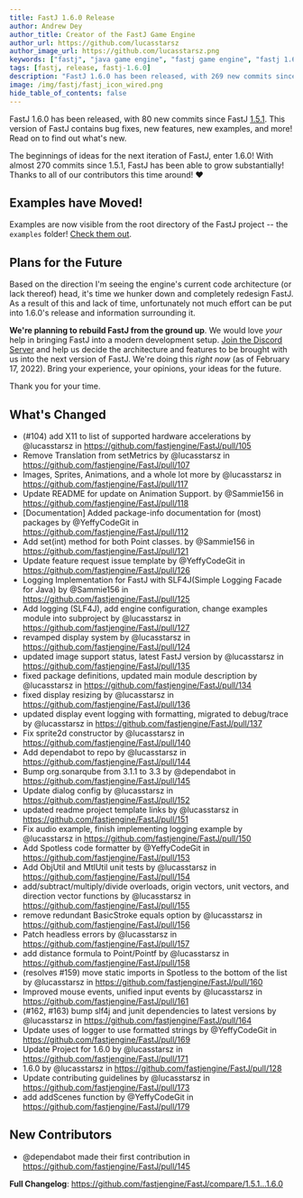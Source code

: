 ```yaml
---
title: FastJ 1.6.0 Release
author: Andrew Dey
author_title: Creator of the FastJ Game Engine
author_url: https://github.com/lucasstarsz
author_image_url: https://github.com/lucasstarsz.png
keywords: ["fastj", "java game engine", "fastj game engine", "fastj 1.6.0", "fastj game engine 1.6.0", "java game engine 2022", "can java be used for making games", "free java game engine", "free game engine", "game engine 2022", "kotlin game engine", "is kotlin good for making games", "kotlin game engine 2022", "groovy game engine", "groovy game engine 2022", "is groovy good for making games", "2d game engine", "java2d game engine", "java 2d game engine", "kotlin 2d game engine", "fastj 2d game engine", "groovy 2d game engine", "how to make games", "how to make game tutorial", "game making tutorial"]
tags: [fastj, release, fastj-1.6.0]
description: "FastJ 1.6.0 has been released, with 269 new commits since FastJ 1.5.1. This version of FastJ contains bug fixes, new features, new examples, and more! Read on to find out what's happening."
image: /img/fastj/fastj_icon_wired.png
hide_table_of_contents: false
---
```


FastJ 1.6.0 has been released, with 80 new commits since FastJ [1.5.1][FastJ-Version-1.5.1-Release-Link]. This version of FastJ contains bug fixes, new features, new examples, and more! Read on to find out what's new.


[FastJ-Version-1.5.1-Release-Link]: /news/2021/08/10/fastj-1-5-1-release "FastJ 1.5.1 Release"

<!--truncate-->



The beginnings of ideas for the next iteration of FastJ, enter 1.6.0! With almost 270 commits since 1.5.1, FastJ has been able to grow substantially! Thanks to all of our contributors this time around! ❤️ 


## Examples have Moved!
Examples are now visible from the root directory of the FastJ project -- the `examples` folder! [Check them out](https://github.com/fastjengine/FastJ/tree/main/examples).


## Plans for the Future
Based on the direction I'm seeing the engine's current code architecture (or lack thereof) head, it's time we hunker down and completely redesign FastJ. As a result of this and lack of time, unfortunately not much effort can be put into 1.6.0's release and information surrounding it.

**We're planning to rebuild FastJ from the ground up**. We would love _your_ help in bringing FastJ into a modern development setup. [Join the Discord Server](https://discord.gg/d6pneNjMaV) and help us decide the architecture and features to be brought with us into the next version of FastJ. We're doing this _right now_ (as of February 17, 2022). Bring your experience, your opinions, your ideas for the future.

Thank you for your time.


## What's Changed
* (#104) add X11 to list of supported hardware accelerations by @lucasstarsz in https://github.com/fastjengine/FastJ/pull/105
* Remove Translation from setMetrics by @lucasstarsz in https://github.com/fastjengine/FastJ/pull/107
* Images, Sprites, Animations, and a whole lot more by @lucasstarsz in https://github.com/fastjengine/FastJ/pull/117
* Update README for update on Animation Support. by @Sammie156 in https://github.com/fastjengine/FastJ/pull/118
* [Documentation] Added package-info documentation for (most) packages by @YeffyCodeGit in https://github.com/fastjengine/FastJ/pull/112
* Add set(int) method for both Point classes. by @Sammie156 in https://github.com/fastjengine/FastJ/pull/121
* Update feature request issue template by @YeffyCodeGit in https://github.com/fastjengine/FastJ/pull/126
* Logging Implementation for FastJ with SLF4J(Simple Logging Facade for Java) by @Sammie156 in https://github.com/fastjengine/FastJ/pull/125
* Add logging (SLF4J), add engine configuration, change examples module into subproject by @lucasstarsz in https://github.com/fastjengine/FastJ/pull/127
* revamped display system by @lucasstarsz in https://github.com/fastjengine/FastJ/pull/124
* updated image support status, latest FastJ version by @lucasstarsz in https://github.com/fastjengine/FastJ/pull/135
* fixed package definitions, updated main module description by @lucasstarsz in https://github.com/fastjengine/FastJ/pull/134
* fixed display resizing by @lucasstarsz in https://github.com/fastjengine/FastJ/pull/136
* updated display event logging with formatting, migrated to debug/trace by @lucasstarsz in https://github.com/fastjengine/FastJ/pull/137
* Fix sprite2d constructor by @lucasstarsz in https://github.com/fastjengine/FastJ/pull/140
* Add dependabot to repo by @lucasstarsz in https://github.com/fastjengine/FastJ/pull/144
* Bump org.sonarqube from 3.1.1 to 3.3 by @dependabot in https://github.com/fastjengine/FastJ/pull/145
* Update dialog config by @lucasstarsz in https://github.com/fastjengine/FastJ/pull/152
* updated readme project template links by @lucasstarsz in https://github.com/fastjengine/FastJ/pull/151
* Fix audio example, finish implementing logging example by @lucasstarsz in https://github.com/fastjengine/FastJ/pull/150
* Add Spotless code formatter by @YeffyCodeGit in https://github.com/fastjengine/FastJ/pull/153
* Add ObjUtil and MtlUtil unit tests by @lucasstarsz in https://github.com/fastjengine/FastJ/pull/154
* add/subtract/multiply/divide overloads, origin vectors, unit vectors, and direction vector functions by @lucasstarsz in https://github.com/fastjengine/FastJ/pull/155
* remove redundant BasicStroke equals option by @lucasstarsz in https://github.com/fastjengine/FastJ/pull/156
* Patch headless errors by @lucasstarsz in https://github.com/fastjengine/FastJ/pull/157
* add distance formula to Point/Pointf by @lucasstarsz in https://github.com/fastjengine/FastJ/pull/158
* (resolves #159) move static imports in Spotless to the bottom of the list by @lucasstarsz in https://github.com/fastjengine/FastJ/pull/160
* Improved mouse events, unified input events by @lucasstarsz in https://github.com/fastjengine/FastJ/pull/161
* (#162, #163) bump slf4j and junit dependencies to latest versions by @lucasstarsz in https://github.com/fastjengine/FastJ/pull/164
* Update uses of logger to use formatted strings by @YeffyCodeGit in https://github.com/fastjengine/FastJ/pull/169
* Update Project for 1.6.0 by @lucasstarsz in https://github.com/fastjengine/FastJ/pull/171
* 1.6.0 by @lucasstarsz in https://github.com/fastjengine/FastJ/pull/128
* Update contributing guidelines by @lucasstarsz in https://github.com/fastjengine/FastJ/pull/173
* add addScenes function by @YeffyCodeGit in https://github.com/fastjengine/FastJ/pull/179

## New Contributors

* @dependabot made their first contribution in https://github.com/fastjengine/FastJ/pull/145

**Full Changelog**: https://github.com/fastjengine/FastJ/compare/1.5.1...1.6.0